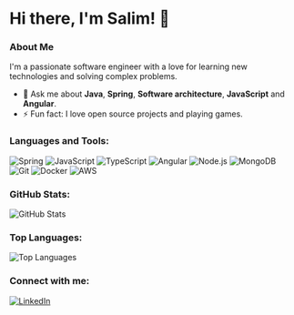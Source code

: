 # Hi there, I'm Salim! 👋

### About Me
I'm a passionate software engineer with a love for learning new technologies and solving complex problems.

- 💬 Ask me about **Java**, **Spring**, **Software architecture**, **JavaScript** and **Angular**.
- ⚡ Fun fact: I love open source projects and playing games.

### Languages and Tools:
![Spring](https://img.shields.io/badge/-Spring-000?&logo=Spring)
![JavaScript](https://img.shields.io/badge/-JavaScript-000?&logo=JavaScript)
![TypeScript](https://img.shields.io/badge/-TypeScript-000?&logo=TypeScript)
![Angular](https://img.shields.io/badge/-Angular-000?&logo=Angular)
![Node.js](https://img.shields.io/badge/-Node.js-000?&logo=Node.js)
![MongoDB](https://img.shields.io/badge/-MongoDB-000?&logo=MongoDB)
![Git](https://img.shields.io/badge/-Git-000?&logo=Git)
![Docker](https://img.shields.io/badge/-Docker-000?&logo=Docker)
![AWS](https://img.shields.io/badge/AWS-232F3E?style=flat&logo=amazonwebservices&logoColor=white)

### GitHub Stats:
![GitHub Stats](https://github-readme-stats-bay-tau-61.vercel.app/api?username=limsamh&show_icons=true&theme=radical)

### Top Languages:
![Top Languages](https://github-readme-stats-bay-tau-61.vercel.app/api/top-langs/?username=limsamh&layout=compact&theme=radical)

### Connect with me:
[![LinkedIn](https://img.shields.io/badge/-LinkedIn-000?&logo=LinkedIn)](https://fr.linkedin.com/in/salim-mh-igu%C3%A9)
